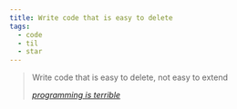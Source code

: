 ```yaml
---
title: Write code that is easy to delete
tags:
  - code
  - til
  - star
---
```

> Write code that is easy to delete, not easy to extend
> <footer><a href="https://programmingisterrible.com/post/139222674273/write-code-that-is-easy-to-delete-not-easy-to"><cite>programming is terrible</cite></a></footer>